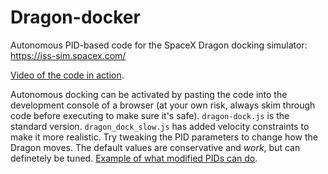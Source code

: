 # Dragon-docker
Autonomous PID-based code for the SpaceX Dragon docking simulator: https://iss-sim.spacex.com/

[Video of the code in action](https://youtu.be/-xl1kKetOv8).

Autonomous docking can be activated by pasting the code into the development console of a browser (at your own risk, always skim through code before executing to make sure it's safe). ``dragon-dock.js`` is the standard version. ``dragon_dock_slow.js`` has added velocity constraints to make it more realistic. Try tweaking the PID parameters to change how the Dragon moves. The default values are conservative and _work_, but can definetely be tuned. [Example of what modified PIDs can do](https://youtu.be/UOIZNoeefak).
